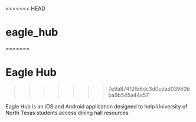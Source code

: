 <<<<<<< HEAD
# eagle_hub
=======
# Eagle Hub
>>>>>>> 7e9a874f2fb6dc3d0cdad03960bba9b545a44a57

Eagle Hub is an iOS and Android application designed to help University of North Texas students access dining hall resources.
